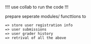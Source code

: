 !!!! use collab to run the code !!!

prepare seperate modules/ functtions to

    => store user registration info
    => user submissions
    => user grader history 
    => retrival of all the above

